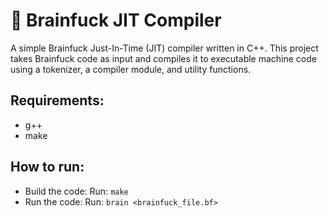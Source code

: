 # 🧠 Brainfuck JIT Compiler

A simple Brainfuck Just-In-Time (JIT) compiler written in C++. This project takes Brainfuck code as input and compiles it to executable machine code using a tokenizer, a compiler module, and utility functions.

## Requirements:
-   g++
-   make
    
## How to run:
- Build the code:
  Run: `make`
- Run the code:
  Run: `brain <brainfuck_file.bf>`
	
